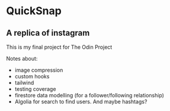 # QuickSnap

## A replica of instagram

This is my final project for The Odin Project

Notes about:

- image compression
- custom hooks
- tailwind
- testing coverage
- firestore data modelling (for a follower/following relationship)
- Algolia for search to find users. And maybe hashtags?

